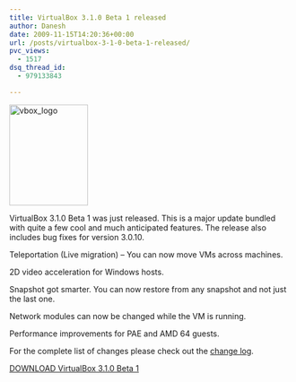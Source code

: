 ```yaml
---
title: VirtualBox 3.1.0 Beta 1 released
author: Danesh
date: 2009-11-15T14:20:36+00:00
url: /posts/virtualbox-3-1-0-beta-1-released/
pvc_views:
  - 1517
dsq_thread_id:
  - 979133843

---
```

[<img loading="lazy" class="alignnone size-full wp-image-1843" title="vbox_logo" src="/wp-content/uploads/2009/11/vbox_logo.png" alt="vbox_logo" width="140" height="180" />][1]

VirtualBox 3.1.0 Beta 1 was just released. This is a major update bundled with quite a few cool and much anticipated features. The release also includes bug fixes for version 3.0.10.

Teleportation (Live migration) &#8211; You can now move VMs across machines.

2D video acceleration for Windows hosts.

Snapshot got smarter. You can now restore from any snapshot and not just the last one.

Network modules can now be changed while the VM is running.

Performance improvements for PAE and AMD 64 guests.

For the complete list of changes please check out the [change log][2].

[DOWNLOAD VirtualBox 3.1.0 Beta 1][3]

 [1]: /wp-content/uploads/2009/11/vbox_logo.png
 [2]: http://forums.virtualbox.org/viewtopic.php?f=15&t=24458
 [3]: http://download.virtualbox.org/virtualbox/3.1.0_BETA1/